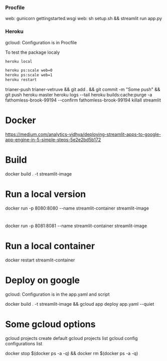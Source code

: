 ### Procfile
web: gunicorn gettingstarted.wsgi
web: sh setup.sh && streamlit run app.py

### Heroku

gcloud: Configuration is in Procfile

To test the package localy
```bash
heroku local

heroku ps:scale web=0
heroku ps:scale web=1
heroku restart
```


trianer-push
trianer-vetruve && git add . && git commit -m "Some push" && git push heroku master
heroku logs --tail
heroku builds:cache:purge -a fathomless-brook-99194  --confirm fathomless-brook-99194
killall streamlit

# Docker
https://medium.com/analytics-vidhya/deploying-streamlit-apps-to-google-app-engine-in-5-simple-steps-5e2e2bd5b172


# Build
docker build . -t streamlit-image

# Run a local version
docker run -p 8080:8080 --name streamlit-container streamlit-image

#
docker run -p 8081:8081 --name streamlit-container streamlit-image

# Run a local container
docker restart streamlit-container

# Deploy on google
gcloud: Configuration is in the app.yaml and script 

docker build . -t streamlit-image && gcloud app deploy app.yaml
 --quiet

# Some gcloud options
gcloud projects create default
gcloud projects list
gcloud config configurations list


docker stop $(docker ps -a -q) && docker rm $(docker ps -a -q)


